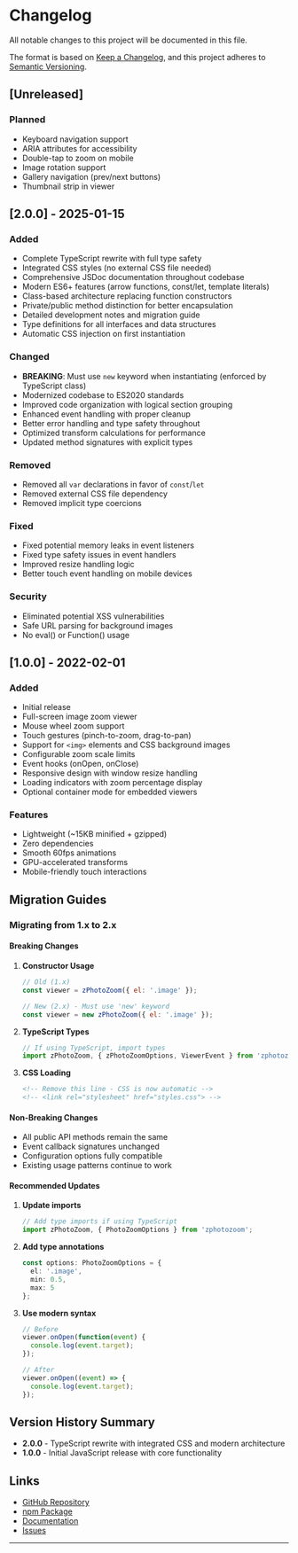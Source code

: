 # Changelog

All notable changes to this project will be documented in this file.

The format is based on [Keep a Changelog](https://keepachangelog.com/en/1.0.0/),
and this project adheres to [Semantic Versioning](https://semver.org/spec/v2.0.0.html).

## [Unreleased]

### Planned
- Keyboard navigation support
- ARIA attributes for accessibility
- Double-tap to zoom on mobile
- Image rotation support
- Gallery navigation (prev/next buttons)
- Thumbnail strip in viewer

## [2.0.0] - 2025-01-15

### Added
- Complete TypeScript rewrite with full type safety
- Integrated CSS styles (no external CSS file needed)
- Comprehensive JSDoc documentation throughout codebase
- Modern ES6+ features (arrow functions, const/let, template literals)
- Class-based architecture replacing function constructors
- Private/public method distinction for better encapsulation
- Detailed development notes and migration guide
- Type definitions for all interfaces and data structures
- Automatic CSS injection on first instantiation

### Changed
- **BREAKING**: Must use `new` keyword when instantiating (enforced by TypeScript class)
- Modernized codebase to ES2020 standards
- Improved code organization with logical section grouping
- Enhanced event handling with proper cleanup
- Better error handling and type safety throughout
- Optimized transform calculations for performance
- Updated method signatures with explicit types

### Removed
- Removed all `var` declarations in favor of `const`/`let`
- Removed external CSS file dependency
- Removed implicit type coercions

### Fixed
- Fixed potential memory leaks in event listeners
- Fixed type safety issues in event handlers
- Improved resize handling logic
- Better touch event handling on mobile devices

### Security
- Eliminated potential XSS vulnerabilities
- Safe URL parsing for background images
- No eval() or Function() usage

## [1.0.0] - 2022-02-01

### Added
- Initial release
- Full-screen image zoom viewer
- Mouse wheel zoom support
- Touch gestures (pinch-to-zoom, drag-to-pan)
- Support for `<img>` elements and CSS background images
- Configurable zoom scale limits
- Event hooks (onOpen, onClose)
- Responsive design with window resize handling
- Loading indicators with zoom percentage display
- Optional container mode for embedded viewers

### Features
- Lightweight (~15KB minified + gzipped)
- Zero dependencies
- Smooth 60fps animations
- GPU-accelerated transforms
- Mobile-friendly touch interactions

## Migration Guides

### Migrating from 1.x to 2.x

#### Breaking Changes

1. **Constructor Usage**
   ```javascript
   // Old (1.x)
   const viewer = zPhotoZoom({ el: '.image' });
   
   // New (2.x) - Must use 'new' keyword
   const viewer = new zPhotoZoom({ el: '.image' });
   ```

2. **TypeScript Types**
   ```typescript
   // If using TypeScript, import types
   import zPhotoZoom, { zPhotoZoomOptions, ViewerEvent } from 'zphotozoom';
   ```

3. **CSS Loading**
   ```html
   <!-- Remove this line - CSS is now automatic -->
   <!-- <link rel="stylesheet" href="styles.css"> -->
   ```

#### Non-Breaking Changes
- All public API methods remain the same
- Event callback signatures unchanged
- Configuration options fully compatible
- Existing usage patterns continue to work

#### Recommended Updates

1. **Update imports**
   ```typescript
   // Add type imports if using TypeScript
   import zPhotoZoom, { PhotoZoomOptions } from 'zphotozoom';
   ```

2. **Add type annotations**
   ```typescript
   const options: PhotoZoomOptions = {
     el: '.image',
     min: 0.5,
     max: 5
   };
   ```

3. **Use modern syntax**
   ```typescript
   // Before
   viewer.onOpen(function(event) {
     console.log(event.target);
   });
   
   // After
   viewer.onOpen((event) => {
     console.log(event.target);
   });
   ```

## Version History Summary

- **2.0.0** - TypeScript rewrite with integrated CSS and modern architecture
- **1.0.0** - Initial JavaScript release with core functionality

## Links

- [GitHub Repository](https://github.com/AMGHAR-AS/zPhotoZoom)
- [npm Package](https://www.npmjs.com/package/zphotozoom)
- [Documentation](https://github.com/AMGHAR-AS/zPhotoZoom#readme)
- [Issues](https://github.com/AMGHAR-AS/zPhotoZoom/issues)

---
